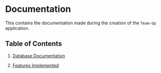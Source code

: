 # Documentation
This contains the documentation made during the creation of the `Team-Up` application.
## Table of Contents

1. [Database Documentation](https://github.com/gaurikapoplai21/Microsoft-Engage-2021/blob/master/documentation/DatabaseDocumentation.md)

2. [Features Implemented](https://github.com/gaurikapoplai21/Microsoft-Engage-2021/blob/master/documentation/FeaturesImplemented.md)

